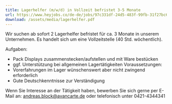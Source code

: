 ```yaml
---
title: Lagerhelfer (m/w/d) in Vollzeit befristet 3-5 Monate
url: https://www.heyjobs.co/de-de/jobs/97c331df-24d5-483f-99fb-31f27bc63101
download: /assets/media/lagerhelfer.pdf
---
```

Wir suchen ab sofort 2 Lagerhelfer befristet für ca. 3 Monate in unserem Unternehmen. Es handelt sich um eine Vollzeitstelle (40 Std. wöchentlich).

Aufgaben:

- Pack Displays zusammenstecken/aufstellen und mit Ware bestücken
- ggf. Unterstützung bei allgemeinen Lagertätigkeiten Voraussetzungen:
- Vorerfahrungen im Lager wünschenswert aber nicht zwingend erforderlich
- Gute Deutschkenntnisse zur Verständigung

Wenn Sie Interesse an der Tätigkeit haben, bewerben Sie sich gerne per E-Mail an: <andreas.block@avancarte.de> oder telefonisch unter 0421-4344341
